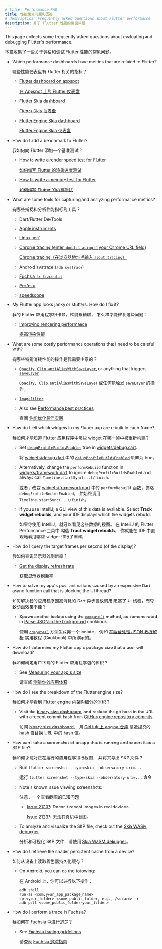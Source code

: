 ```yaml
---
# title: Performance FAQ
title: 性能常见问题和回答
# description: Frequently asked questions about Flutter performance
description: 关于 Flutter 性能的常见问题
---
```


This page collects some frequently asked questions
about evaluating and debugging Flutter's performance.

本篇收集了一些关于评估和调试 Flutter 性能的常见问题。

* Which performance dashboards have metrics that are related to Flutter?

  哪些性能仪表盘有 Flutter 相关的指标？

  * [Flutter dashboard on appspot][]

    [在 Appspot 上的 Flutter 仪表盘][Flutter dashboard on appspot]

  * [Flutter Skia dashboard][]

    [Flutter Skia 仪表盘][Flutter Skia dashboard]

  * [Flutter Engine Skia dashboard][]

    [Flutter Engine Skia 仪表盘][Flutter Engine Skia dashboard]

[Flutter dashboard on appspot]: https://flutter-dashboard.appspot.com/
[Flutter engine Skia dashboard]: https://flutter-engine-perf.skia.org/t/?subset=regressions
[Flutter Skia dashboard]: https://flutter-flutter-perf.skia.org/t/?subset=regressions

* How do I add a benchmark to Flutter?

  我如何向 Flutter 添加一个基准测试？

  * [How to write a render speed test for Flutter][speed-test]

    [如何编写 Flutter 的渲染速度测试][speed-test]

  * [How to write a memory test for Flutter][memory-test]

    [如何编写 Flutter 的内存测试][memory-test]

[memory-test]: {{site.repo.flutter}}/blob/master/docs/contributing/testing/How-to-write-a-memory-test-for-Flutter.md
[speed-test]: {{site.repo.flutter}}/blob/master/docs/contributing/testing/How-to-write-a-render-speed-test-for-Flutter.md

* What are some tools for capturing and analyzing performance
  metrics?

  有哪些捕捉和分析性能指标的工具？

  * [Dart/Flutter DevTools](/tools/devtools)
  * [Apple instruments](https://en.wikipedia.org/wiki/Instruments_(software))
  * [Linux perf](https://en.wikipedia.org/wiki/Perf_(Linux))
  * [Chrome tracing (enter `about:tracing` in your
    Chrome URL field)][tracing]

    [Chrome tracing（在浏览器地址栏输入 `about:tracing`）][tracing]

  * [Android systrace (`adb systrace`)][systrace]
  * [Fuchsia `fx traceutil`][traceutil]
  * [Perfetto](https://ui.perfetto.dev/)
  * [speedscope](https://www.speedscope.app/)

[systrace]: {{site.android-dev}}/studio/profile/systrace
[tracing]: https://www.chromium.org/developers/how-tos/trace-event-profiling-tool
[traceutil]: https://fuchsia.dev/fuchsia-src/development/tracing/usage-guide

* My Flutter app looks janky or stutters. How do I fix it?

  我的 Flutter 应用程序很卡顿，性能很糟糕。
  怎么样才能修复这些问题？

  * [Improving rendering performance][]

    [提高渲染性能][Improving rendering performance]

[Improving rendering performance]: /perf/rendering-performance

* What are some costly performance operations that I need
  to be careful with?

  有哪些特别消耗性能的操作是我需要注意的？

  * [`Opacity`][], [`Clip.antiAliasWithSaveLayer`][],
     or anything that triggers [`saveLayer`][]

    [`Opacity`][]、[`Clip.antiAliasWithSaveLayer`][] 
    或任何能触发 [`saveLayer`][] 的操作。

  * [`ImageFilter`][]
  * Also see [Performance best practices][]

    查阅 [性能优化最佳实践][Performance best practices]

[`Clip.antiAliasWithSaveLayer`]: {{site.api}}/flutter/dart-ui/Clip.html#antiAliasWithSaveLayer
[`ImageFilter`]: {{site.api}}/flutter/dart-ui/ImageFilter-class.html
[`Opacity`]: {{site.api}}/flutter/widgets/Opacity-class.html
[Performance best practices]: /perf/best-practices
[`savelayer`]: {{site.api}}/flutter/dart-ui/Canvas/saveLayer.html

* How do I tell which widgets in my Flutter app are rebuilt
  in each frame?

  我如何才能知道 Flutter 应用程序中哪些 widget 在哪一帧中被重新构建？

  * Set [`debugProfileBuildsEnabled`][] true in
    [widgets/debug.dart][debug.dart].

    将 [widgets/debug.dart][debug.dart] 
    中的 [`debugProfileBuildsEnabled`][] 设置为 true。

  * Alternatively, change the `performRebuild` function in
    [widgets/framework.dart][framework.dart] to ignore
    `debugProfileBuildsEnabled` and always call
    `Timeline.startSync(...)/finish`.

    或者，改变 [widgets/framework.dart][framework.dart] 中的
    `performRebuild` 函数，忽略 `debugProfileBuildsEnabled`，
    并始终调用 `Timeline.startSync(...)/finish`。

  * If you use IntelliJ, a GUI view of this data is available.
    Select **Track widget rebuilds**,
    and your IDE displays which the widgets rebuild.

    如果你使用 IntelliJ，就可以看见这些数据的视图。
    在 IntelliJ 的 Flutter Performance 工具中
    勾选 **Track widget rebuilds**，
    你就能在 IDE 中直观地看见哪些 widget 进行了重建。

[`debugProfileBuildsEnabled`]: {{site.api}}/flutter/widgets/debugProfileBuildsEnabled.html
[debug.dart]: {{site.repo.flutter}}/blob/master/packages/flutter/lib/src/widgets/debug.dart
[framework.dart]: {{site.repo.flutter}}/blob/master/packages/flutter/lib/src/widgets/framework.dart

* How do I query the target frames per second (of the display)?

  我如何查询显示器的刷新率？

  * [Get the display refresh rate][]

    [获取显示器刷新率][Get the display refresh rate]

[Get the display refresh rate]: {{site.repo.engine}}/blob/main/docs/Engine-specific-Service-Protocol-extensions.md#get-the-display-refresh-rate-_fluttergetdisplayrefreshrate

* How to solve my app's poor animations caused by an expensive
  Dart async function call that is blocking the UI thread?

  如何解决我的应用程序因高消耗的 Dart 异步函数调用
  阻塞了 UI 线程，而导致动画效果不佳？

  * Spawn another isolate using the [`compute()`][] method,
    as demonstrated in [Parse JSON in the background][] cookbook.

    使用 [`compute()`][] 方法生成另一个 isolate，
    例如 [在后台处理 JSON 数据解析][Parse JSON in the background] 实用教程 (Cookbook) 中所演示的。

[`compute()`]: {{site.api}}/flutter/foundation/compute-constant.html
[Parse JSON in the background]: /cookbook/networking/background-parsing

* How do I determine my Flutter app's package size that a
  user will download?

  我如何确定用户下载的 Flutter 应用程序包的体积？

  * See [Measuring your app's size][]

    请查阅 [测量你的应用体积][Measuring your app's size]

[Measuring your app's size]: /perf/app-size

* How do I see the breakdown of the Flutter engine size?

  我如何才能看到 Flutter engine 内架构细分的体积？

  * Visit the [binary size dashboard][], and replace the git
    hash in the URL with a recent commit hash from
    [GitHub engine repository commits][].

    访问 [binary size dashboard][]，
    用 [GitHub 上 engine 仓库][GitHub engine repository commits] 最近提交的 hash 值替换 URL 中的 hash 值。

[binary size dashboard]: https://storage.flutter-io.cn/flutter_infra_release/flutter/241c87ad800beeab545ab867354d4683d5bfb6ce/android-arm-release/sizes/index.html
[GitHub engine repository commits]: {{site.repo.engine}}/commits

* How can I take a screenshot of an app that is running and export it
  as a SKP file?

  我如何才能对正在运行的应用程序进行截图，
  并将其导出 SKP 文件？

  * Run `flutter screenshot --type=skia --observatory-uri=...`

    运行 `flutter screenshot --type=skia --observatory-uri=...` 命令

  * Note a known issue viewing screenshots:

    注意，一个查看截图的已知问题：

    * [Issue 21237][]: Doesn't record images in real devices.

      [Issue 21237][]: 无法在真机中截图。

  * To analyze and visualize the SKP file,
    check out the [Skia WASM debugger][].

    分析和可视化 SKP 文件，请使用 [Skia WASM debugger][]。

[Issue 21237]: {{site.repo.flutter}}/issues/21237
[Skia WASM debugger]: https://debugger.skia.org/

* How do I retrieve the shader persistent cache from a device?

  如何从设备上读取着色器持久化缓存？

  * On Android, you can do the following:

    在 Android 上，你可以进行以下操作：

    ```console
    adb shell
    run-as <com.your_app_package_name>
    cp <your_folder> <some_public_folder, e.g., /sdcard> -r
    adb pull <some_public_folder/your_folder>
    ```

* How do I perform a trace in Fuchsia?

  我如何在 Fuchsia 中进行追踪？

  * See [Fuchsia tracing guidelines][traceutil]

    请查阅 [Fuchsia 追踪指南][traceutil]
